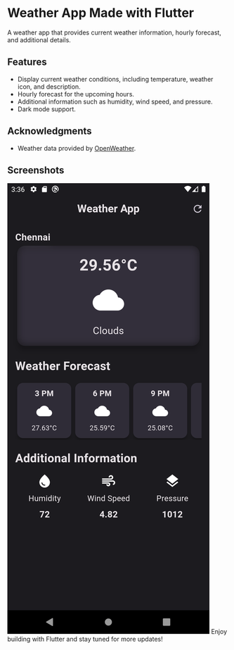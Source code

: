 # Weather App Made with Flutter

A weather app that provides current weather information, hourly forecast, and additional details.

## Features

- Display current weather conditions, including temperature, weather icon, and description.
- Hourly forecast for the upcoming hours.
- Additional information such as humidity, wind speed, and pressure.
- Dark mode support.

## Acknowledgments

- Weather data provided by [OpenWeather](https://openweathermap.org/).

## Screenshots

![Screenshot 1](screenshots/screenshot1.png)
Enjoy building with Flutter and stay tuned for more updates!
